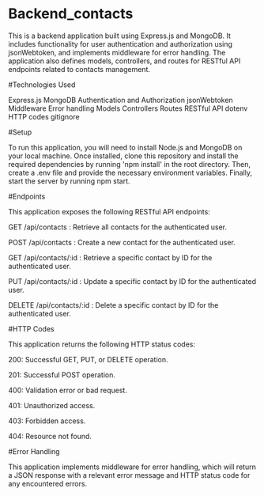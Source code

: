 
# Backend_contacts

This is a backend application built using Express.js and MongoDB. It includes functionality for user authentication and authorization using jsonWebtoken, and implements middleware for error handling. The application also defines models, controllers, and routes for RESTful API endpoints related to contacts management.

#Technologies Used

Express.js
MongoDB
Authentication and Authorization
jsonWebtoken
Middleware
Error handling
Models
Controllers
Routes
RESTful API
dotenv
HTTP codes
gitignore

#Setup

To run this application, you will need to install Node.js and MongoDB on your local machine. Once installed, clone this repository and install the required dependencies by running 'npm install' in the root directory. Then, create a .env file and provide the necessary environment variables. Finally, start the server by running npm start.

#Endpoints

This application exposes the following RESTful API endpoints:

GET /api/contacts : Retrieve all contacts for the authenticated user.

POST /api/contacts : Create a new contact for the authenticated user.

GET /api/contacts/:id : Retrieve a specific contact by ID for the authenticated user.

PUT /api/contacts/:id : Update a specific contact by ID for the authenticated user.

DELETE /api/contacts/:id : Delete a specific contact by ID for the authenticated user.

#HTTP Codes

This application returns the following HTTP status codes:

200: Successful GET, PUT, or DELETE operation.

201: Successful POST operation.

400: Validation error or bad request.

401: Unauthorized access.

403: Forbidden access.

404: Resource not found.

#Error Handling

This application implements middleware for error handling, which will return a JSON response with a relevant error message and HTTP status code for any encountered errors.
